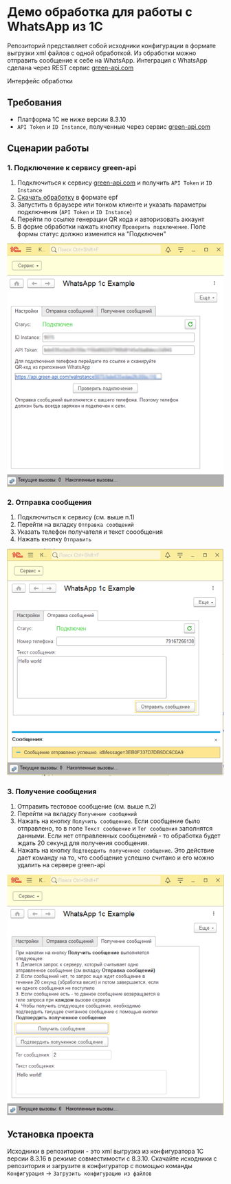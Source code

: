 # Демо обработка для работы с WhatsApp из 1С
Репозиторий представляет собой исходники конфигурации в формате выгрузки xml файлов с одной обработкой. Из обработки можно отправить сообщение к себе на WhatsApp. Интеграция с WhatsApp сделана через REST сервис [green-api.com](https://green-api.com/)

Интерфейс обработки

## Требования
* Платформа 1С не ниже версии 8.3.10
* ``API Token`` и ``ID Instance``, полученные через сервис [green-api.com](https://green-api.com/)

## Сценарии работы

### 1. Подключение к сервису green-api

1. Подключиться к сервису [green-api.com](https://green-api.com/) и получить ``API Token`` и ``ID Instance``
1. [Скачать обработку](https://github.com/green-api/whatsapp-1c-example/releases/download/1.0/WhatsApp1cExample.epf) в формате epf
3. Запустить в браузере или тонком клиенте и указать параметры подключения (``API Token`` и ``ID Instance``)
4. Перейти по ссылке генерации QR кода и авторизовать аккаунт
6. В форме обработки нажать кнопку ``Проверить подключение``. Поле формы статус должно изменится на "Подключен"

![`Отправка сообщения`](media/Login.png)

### 2. Отправка сообщения
1. Подключиться к сервису (см. выше п.1)
2. Перейти на вкладку ``Отправка сообщений``
2. Указать телефон получателя и текст соообщения
7. Нажать кнопку ``Отправить``

![`Отправка сообщения`](media/main.png)

### 3. Получение сообщения
1. Отправить тестовое сообщение (см. выше п.2)
2. Перейти на вкладку ``Получение сообщений``
3. Нажать на кнопку ``Получить сообщенние``. Если сообщение было отправлено, то в поле ``Текст сообщение`` и ``Тег сообщения``  заполнятся данными. Если нет отправленных сообщенимй - то обработка будет ждать 20 секунд для получения сообщения.
4. Нажать на кнопку ``Подтвердить полученное сообщение``. Это действие дает команду на то, что сообщение успешно считано и его можно удалить на сервере green-api

![`Получение сообщения`](media/GettingMsgs.png)

## Установка проекта

Исходники в репозитории - это xml выгрузка из конфигуратора 1С версии 8.3.16 в режиме совместимости с 8.3.10. Скачайте исходники с репозитория и загрузите в конфигуратор с помощью команды ``Конфигурация`` -> ``Загрузить конфигурацию из файлов``
